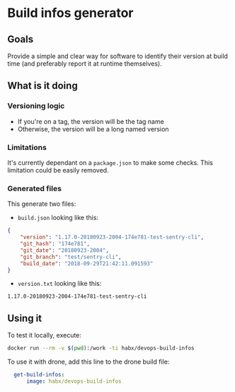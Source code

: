 # Build infos generator

## Goals
Provide a simple and clear way for software to identify their version at build time (and preferably report it at runtime themselves).

## What is it doing
### Versioning logic
- If you're on a tag, the version will be the tag name
- Otherwise, the version will be a long named version

### Limitations
It's currently dependant on a `package.json` to make some checks. This limitation could be easily removed.

### Generated files
This generate two files:

- `build.json` looking like this:
```json
{
    "version": "1.17.0-20180923-2004-174e781-test-sentry-cli",
    "git_hash": "174e781",
    "git_date": "20180923-2004",
    "git_branch": "test/sentry-cli",
    "build_date": "2018-09-29T21:42:11.091593"
}
```

- `version.txt` looking like this:
```
1.17.0-20180923-2004-174e781-test-sentry-cli
```

## Using it
To test it locally, execute:
```bash
docker run --rm -v $(pwd):/work -ti habx/devops-build-infos
```

To use it with drone, add this line to the drone build file:
```yaml
  get-build-infos:
      image: habx/devops-build-infos
```
